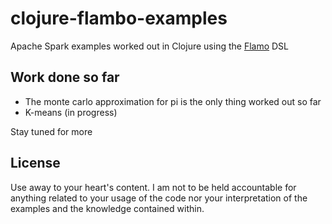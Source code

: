 # clojure-flambo-examples

Apache Spark examples worked out in Clojure using the [Flamo](https://github.com/yieldbot/flambo) DSL

## Work done so far
- The monte carlo approximation for pi is the only thing worked out so far
- K-means (in progress)

Stay tuned for more

## License

Use away to your heart's content. I am not to be held accountable for anything related to your usage
of the code nor your interpretation of the examples and the knowledge contained within.


